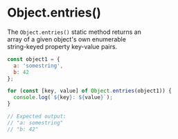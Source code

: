 # Object.entries()

The `Object.entries()` static method returns an  
array of a given object's own enumerable  
string-keyed property key-value pairs.  
```javascript
const object1 = {
  a: 'somestring',
  b: 42
};

for (const [key, value] of Object.entries(object1)) {
  console.log(`${key}: ${value}`);
}

// Expected output:
// "a: somestring"
// "b: 42"
```
